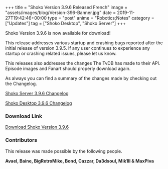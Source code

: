+++
title = "Shoko Version 3.9.6 Released French"
image = "assets/images/blog/Version-396-Banner.jpg"
date = 2019-11-27T19:42:46+00:00
type = "post"
anime = "Robotics;Notes"
category = ["Updates"]
tag = ["Shoko Desktop", "Shoko Server"]
+++

Shoko Version 3.9.6 is now available for download\!

This release addresses various startup and crashing bugs reported after
the initial release of version 3.9.5. If any user continues to
experience any startup or crashing related issues, please let us know.

This releases also addresses the changes The TvDB has made to their API.
Episode images and Fanart should properly download again.

As always you can find a summary of the changes made by checking out the
Changelog.

[Shoko Server 3.9.6
Changelog](https://docs.shokoanime.com/changelog/server)

[Shoko Desktop 3.9.6
Changelog](https://docs.shokoanime.com/changelog/desktop)

### Download Link

[Download Shoko Version 3.9.6](https://shokoanime.com/downloads/)

### Contributors

This release was made possible by the following people.

**Avael, Baine, BigRetroMike, Bond, Cazzar, Da3dsoul, Mik1ll & MaxPiva**
